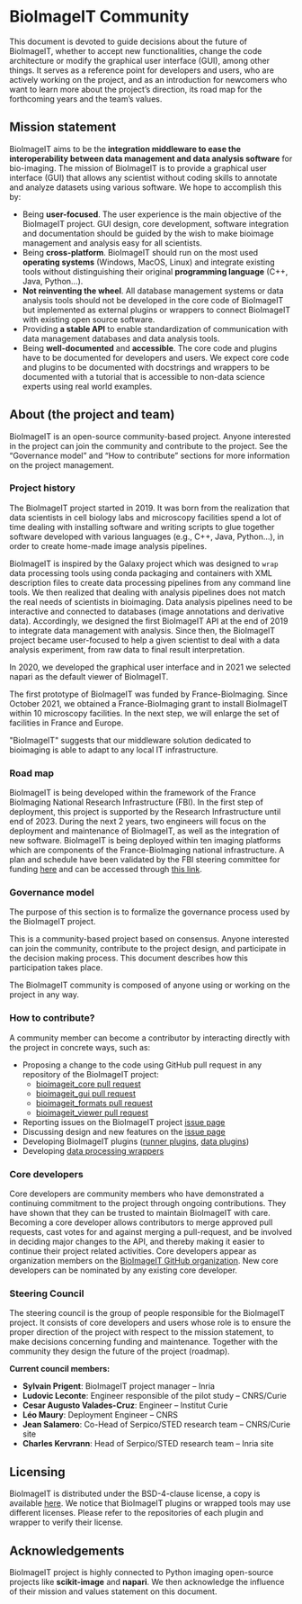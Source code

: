 # BioImageIT Community

This document is devoted to guide decisions about the future of BioImageIT, whether to accept new functionalities, change the code architecture or modify the graphical user interface (GUI), among other things. It serves as a reference point for developers and users, who are actively working on the project, and as an introduction for newcomers who want to learn more about the project’s direction, its road map for the forthcoming years and the team’s values.

## Mission statement

BioImageIT aims to be the **integration middleware to ease the interoperability between data management and data analysis software** for bio-imaging. The mission of BioImageIT is to provide a graphical user interface (GUI) that allows any scientist without coding skills to annotate and analyze datasets using various software. We hope to accomplish this by:

- Being **user-focused**. The user experience is the main objective of the BioImageIT project. GUI design, core development, software integration and documentation should be guided by the wish to make bioimage management and analysis easy for all scientists.
- Being **cross-platform**. BioImageIT should run on the most used **operating systems** (Windows, MacOS, Linux) and integrate existing tools without distinguishing their original **programming language** (C++, Java, Python…).
- **Not reinventing the wheel**. All database management systems or data analysis tools should not be developed in the core code of BioImageIT but implemented as external plugins or wrappers to connect BioImageIT with existing open source software.
- Providing **a stable API** to enable standardization of communication with data management databases and data analysis tools.
- Being **well-documented** and **accessible**. The core code and plugins have to be documented for developers and users. We expect core code and plugins to be documented with docstrings and wrappers to be documented with a tutorial that is accessible to non-data science experts using real world examples.

## About (the project and team)

BioImageIT is an open-source community-based project. Anyone interested in the project can join the community and contribute to the project. See the “Governance model” and “How to contribute” sections for more information on the project management.

### Project history

The BioImageIT project started in 2019. It was born from the realization that data scientists in cell biology labs and microscopy facilities spend a lot of time dealing with installing software and writing scripts to glue together software developed with various languages (e.g., C++, Java, Python…), in order to create home-made image analysis pipelines.

BioImageIT is inspired by the Galaxy project which was designed to `wrap` data processing tools using conda packaging and containers with XML description files to create data processing pipelines from any command line tools. We then realized that dealing with analysis pipelines does not match the real needs of scientists in bioimaging. Data analysis pipelines need to be interactive and connected to databases (image annotations and derivative data). Accordingly, we designed the first BioImageIT API at the end of 2019 to integrate data management with analysis. Since then, the BioImageIT project became user-focused to help a given scientist to deal with a data analysis experiment, from raw data to final result interpretation.

In 2020, we developed the graphical user interface and in 2021 we selected napari as the default viewer of BioImageIT.

The first prototype of BioImageIT was funded by France-BioImaging. Since October 2021, we obtained a France-BioImaging grant to install BioImageIT within 10 microscopy facilities. In the next step, we will enlarge the set of facilities in France and Europe.

"BioImageIT" suggests that our middleware solution dedicated to bioimaging is able to adapt to any local IT infrastructure.

### Road map

BioImageIT is being developed within the framework of the France BioImaging National Research Infrastructure (FBI). In the first step of deployment, this project is supported by the Research Infrastructure until end of 2023. During the next 2 years, two engineers will focus on the deployment and maintenance of BioImageIT, as well as the integration of new software. BioImageIT is being deployed within ten imaging platforms which are components of the France-BioImaging national infrastructure. A plan and schedule have been validated by the FBI steering committee for funding [here](https://france-bioimaging.org/france-bioimaging-funding-decision/fbi-internal-call-2021-technology-transfer-results/) and can be accessed through [this link](https://github.com/bioimageit/bioimageit.github.io/raw/master/src/components/AO-FBI-tech-transfer-BioImage-ITbis.pdf).

### Governance model

The purpose of this section is to formalize the governance process used by the BioImageIT project.

This is a community-based project based on consensus. Anyone interested can join the community, contribute to the project design, and participate in the decision making process. This document describes how this participation takes place.

The BioImageIT community is composed of anyone using or working on the project in any way.

### How to contribute?

A community member can become a contributor by interacting directly with the project in concrete ways, such as:

- Proposing a change to the code using GitHub pull request in any repository of the BioImageIT project:
  - [bioimageit_core pull request](https://github.com/bioimageit/bioimageit_core/pulls)
  - [bioimageit_gui pull request](https://github.com/bioimageit/bioimageit_gui/pulls)
  - [bioimageit_formats pull request](https://github.com/bioimageit/bioimageit_formats/pulls)
  - [bioimageit_viewer pull request](https://github.com/bioimageit/bioimageit_viewer/pulls)
- Reporting issues on the BioImageIT project [issue page](https://github.com/bioimageit/bioimageit/issues)
- Discussing design and new features on the [issue page](https://github.com/bioimageit/bioimageit/issues)
- Developing BioImageIT plugins ([runner plugins](https://bioimageit.github.io/bioimageit_core/tutorial_write_a_runner_plugin.html), [data plugins](https://bioimageit.github.io/bioimageit_core/tutorial_write_a_data_plugin.html))
- Developing [data processing wrappers](https://bioimageit.github.io/bioimageit_core/tutorial_wrap_a_tool.html)

### Core developers

Core developers are community members who have demonstrated a continuing commitment to the project through ongoing contributions. They have shown that they can be trusted to maintain BioImageIT with care. Becoming a core developer allows contributors to merge approved pull requests, cast votes for and against merging a pull-request, and be involved in deciding major changes to the API, and thereby making it easier to continue their project related activities. Core developers appear as organization members on the [BioImageIT GitHub organization](https://github.com/orgs/bioimageit/people). New core developers can be nominated by any existing core developer.

### Steering Council

The steering council is the group of people responsible for the BioImageIT project. It consists of core developers and users whose role is to ensure the proper direction of the project with respect to the mission statement, to make decisions concerning funding and maintenance. Together with the community they design the future of the project (roadmap).

**Current council members:**

- **Sylvain Prigent**: BioImageIT project manager – Inria  
- **Ludovic Leconte**: Engineer responsible of the pilot study – CNRS/Curie  
- **Cesar Augusto Valades-Cruz**: Engineer – Institut Curie  
- **Léo Maury**: Deployment Engineer – CNRS  
- **Jean Salamero**: Co-Head of Serpico/STED research team – CNRS/Curie site  
- **Charles Kervrann**: Head of Serpico/STED research team – Inria site

## Licensing

BioImageIT is distributed under the BSD-4-clause license, a copy is available [here](https://raw.githubusercontent.com/bioimageit/bioimageit/main/LICENSE). We notice that BioImageIT plugins or wrapped tools may use different licenses. Please refer to the repositories of each plugin and wrapper to verify their license.

## Acknowledgements

BioImageIT project is highly connected to Python imaging open-source projects like **scikit-image** and **napari**. We then acknowledge the influence of their mission and values statement on this document.
